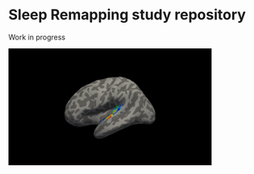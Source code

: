 # Sleep Remapping study repository

Work in progress

<img src="ExampleImage.jpg" width="80%"></img>